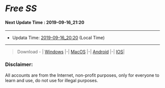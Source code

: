 
# *Free SS*

#### Next Update Time : 2019-09-16_21:20

---
* Updata Time: [2019-09-16_20:20](https://github.com/Geek-007/free-SS/blob/master/2019-09-16_20:20_FreeSS.txt) (Local Time)
---

> Download - | [Windows](https://github.com/shadowsocks/shadowsocks-windows/releases) |-| [MacOS](https://github.com/shadowsocks/shadowsocks-iOS/releases) |-| [Android](https://github.com/shadowsocks/shadowsocks-android/releases) |-| [IOS](https://itunes.apple.com/us/)|

### Disclaimer:
All accounts are from the Internet, non-profit purposes, only for everyone to learn and use, do not use for illegal purposes.
<br>
